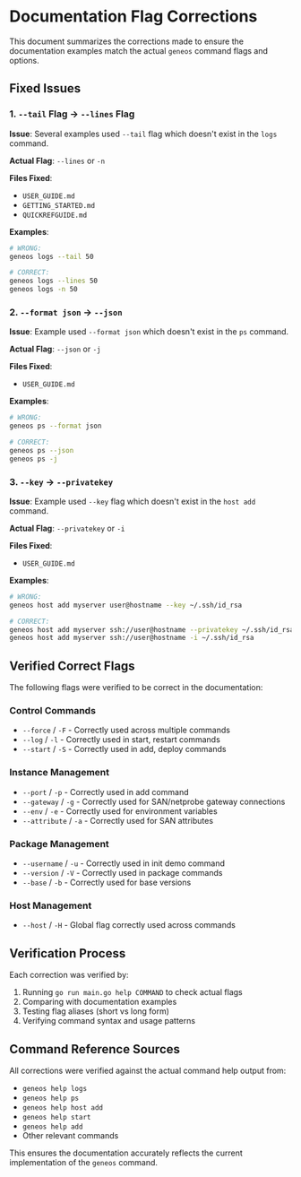 # Documentation Flag Corrections

This document summarizes the corrections made to ensure the documentation examples match the actual `geneos` command flags and options.

## Fixed Issues

### 1. **`--tail` Flag → `--lines` Flag**

**Issue**: Several examples used `--tail` flag which doesn't exist in the `logs` command.

**Actual Flag**: `--lines` or `-n`

**Files Fixed**:
- `USER_GUIDE.md`
- `GETTING_STARTED.md`
- `QUICKREFGUIDE.md`

**Examples**:
```bash
# WRONG:
geneos logs --tail 50

# CORRECT:
geneos logs --lines 50
geneos logs -n 50
```

### 2. **`--format json` → `--json`**

**Issue**: Example used `--format json` which doesn't exist in the `ps` command.

**Actual Flag**: `--json` or `-j`

**Files Fixed**:
- `USER_GUIDE.md`

**Examples**:
```bash
# WRONG:
geneos ps --format json

# CORRECT:
geneos ps --json
geneos ps -j
```

### 3. **`--key` → `--privatekey`**

**Issue**: Example used `--key` flag which doesn't exist in the `host add` command.

**Actual Flag**: `--privatekey` or `-i`

**Files Fixed**:
- `USER_GUIDE.md`

**Examples**:
```bash
# WRONG:
geneos host add myserver user@hostname --key ~/.ssh/id_rsa

# CORRECT:
geneos host add myserver ssh://user@hostname --privatekey ~/.ssh/id_rsa
geneos host add myserver ssh://user@hostname -i ~/.ssh/id_rsa
```

## Verified Correct Flags

The following flags were verified to be correct in the documentation:

### Control Commands
- `--force` / `-F` - Correctly used across multiple commands
- `--log` / `-l` - Correctly used in start, restart commands
- `--start` / `-S` - Correctly used in add, deploy commands

### Instance Management
- `--port` / `-p` - Correctly used in add command
- `--gateway` / `-g` - Correctly used for SAN/netprobe gateway connections
- `--env` / `-e` - Correctly used for environment variables
- `--attribute` / `-a` - Correctly used for SAN attributes

### Package Management
- `--username` / `-u` - Correctly used in init demo command
- `--version` / `-V` - Correctly used in package commands
- `--base` / `-b` - Correctly used for base versions

### Host Management
- `--host` / `-H` - Global flag correctly used across commands

## Verification Process

Each correction was verified by:

1. Running `go run main.go help COMMAND` to check actual flags
2. Comparing with documentation examples
3. Testing flag aliases (short vs long form)
4. Verifying command syntax and usage patterns

## Command Reference Sources

All corrections were verified against the actual command help output from:
- `geneos help logs`
- `geneos help ps` 
- `geneos help host add`
- `geneos help start`
- `geneos help add`
- Other relevant commands

This ensures the documentation accurately reflects the current implementation of the `geneos` command.